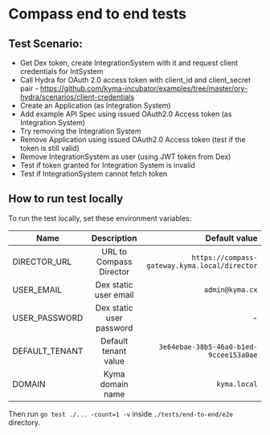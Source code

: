 # Compass end to end tests

## Test Scenario:
- Get Dex token, create IntegrationSystem with it and request client credentials for IntSystem
- Call Hydra for OAuth 2.0 access token with client_id and client_secret pair - https://github.com/kyma-incubator/examples/tree/master/ory-hydra/scenarios/client-credentials
- Create an Application (as Integration System)
- Add example API Spec using issued OAuth2.0 Access token (as Integration System)
- Try removing the Integration System
- Remove Application using issued OAuth2.0 Access token (test if the token is still valid)
- Remove IntegrationSystem as user (using JWT token from Dex)
- Test if token granted for Integration System is invalid
- Test if IntegrationSystem cannot fetch token

## How to run test locally
To run the test locally, set these environment variables:

| Name   |      Description      |  Default value |
|----------|:-------------:|------:|
| DIRECTOR_URL |  URL to Compass Director | `https://compass-gateway.kyma.local/director` |
| USER_EMAIL |    Dex static user email   |   `admin@kyma.cx` |
| USER_PASSWORD |    Dex static user password   |   - |
| DEFAULT_TENANT | Default tenant value |    `3e64ebae-38b5-46a0-b1ed-9ccee153a0ae` |
| DOMAIN | Kyma domain name |    `kyma.local` |

Then run `go test ./... -count=1 -v` inside `./tests/end-to-end/e2e` directory.
